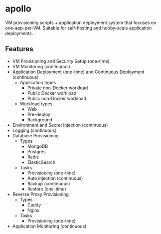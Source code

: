 # apollo
VM provisioning scripts + application deployment system that focuses on one-app-per-VM. Suitable for self-hosting and hobby-scale application deployments.

## Features
* VM Provisioning and Security Setup (one-time)
* VM Monitoring (continuous)
* Application Deployment (one-time) and Continuous Deployment (continuous)
  * Application types
    * Private non-Docker workload
    * Public Docker workload
    * Public non-Docker workload
  * Workload types
    * Web
    * Pre-deploy
    * Background
* Environment and Secret Injection (continuous)
* Logging (continuous)
* Database Provisioning
  * Types
    * MongoDB
    * Postgres
    * Redis
    * ElasticSearch
  * Tasks
    * Provisioning (one-time)
    * Auto injection (continuous)
    * Backup (continuous)
    * Restore (one-time)
* Reverse Proxy Provisioning
  * Types
    * Caddy
    * Nginx
  * Tasks
    * Provisioning (one-time)
* Application Monitoring (continuous)
